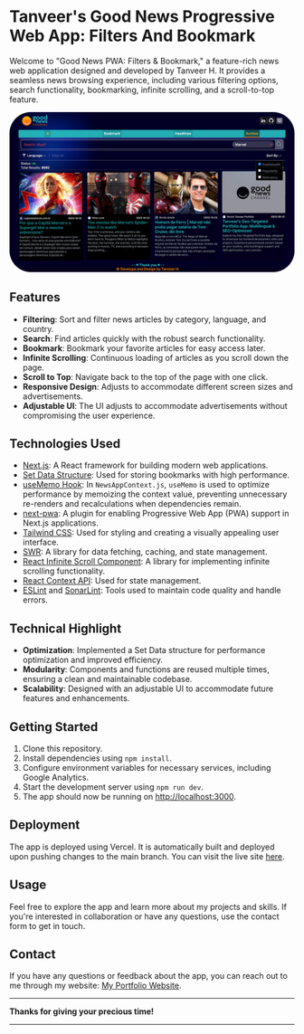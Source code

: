 # Tanveer's Good News Progressive Web App: Filters And Bookmark

Welcome to "Good News PWA: Filters & Bookmark," a feature-rich news web application designed and developed by Tanveer H. It provides a seamless news browsing experience, including various filtering options, search functionality, bookmarking, infinite scrolling, and a scroll-to-top feature.

![Home Screen or OpenGraph Image](./public/opengraph-image.png)

## Features
- **Filtering**: Sort and filter news articles by category, language, and country.
- **Search**: Find articles quickly with the robust search functionality.
- **Bookmark**: Bookmark your favorite articles for easy access later.
- **Infinite Scrolling**: Continuous loading of articles as you scroll down the page.
- **Scroll to Top**: Navigate back to the top of the page with one click.
- **Responsive Design**: Adjusts to accommodate different screen sizes and advertisements.
- **Adjustable UI**: The UI adjusts to accommodate advertisements without compromising the user experience.

## Technologies Used
- [Next.js](https://nextjs.org/): A React framework for building modern web applications.
- [Set Data Structure](https://developer.mozilla.org/en-US/docs/Web/JavaScript/Reference/Global_Objects/Set): Used for storing bookmarks with high performance.
- [useMemo Hook](https://reactjs.org/docs/hooks-reference.html#usememo): In `NewsAppContext.js`, `useMemo` is used to optimize performance by memoizing the context value, preventing unnecessary re-renders and recalculations when dependencies remain.
- [next-pwa](https://github.com/shadowwalker/next-pwa): A plugin for enabling Progressive Web App (PWA) support in Next.js applications.
- [Tailwind CSS](https://tailwindcss.com/): Used for styling and creating a visually appealing user interface.
- [SWR](https://swr.vercel.app/): A library for data fetching, caching, and state management.
- [React Infinite Scroll Component](https://www.npmjs.com/package/react-infinite-scroll-component): A library for implementing infinite scrolling functionality.
- [React Context API](https://reactjs.org/docs/context.html): Used for state management.
- [ESLint](https://eslint.org/) and [SonarLint](https://www.sonarlint.org/): Tools used to maintain code quality and handle errors.

## Technical Highlight
- **Optimization**: Implemented a Set Data structure for performance optimization and improved efficiency.
- **Modularity**: Components and functions are reused multiple times, ensuring a clean and maintainable codebase.
- **Scalability**: Designed with an adjustable UI to accommodate future features and enhancements.

## Getting Started

1. Clone this repository.
2. Install dependencies using `npm install`.
3. Configure environment variables for necessary services, including Google Analytics.
4. Start the development server using `npm run dev`.
5. The app should now be running on [http://localhost:3000](http://localhost:3000).

## Deployment

The app is deployed using Vercel. It is automatically built and deployed upon pushing changes to the main branch. You can visit the live site [here](https://tanveer-goodnews.vercel.app).

## Usage

Feel free to explore the app and learn more about my projects and skills. If you're interested in collaboration or have any questions, use the contact form to get in touch.

## Contact

If you have any questions or feedback about the app, you can reach out to me through my website: [My Portfolio Website](https://tanveer-portfolio.vercel.app/en-US).

---

**Thanks for giving your precious time!**

---